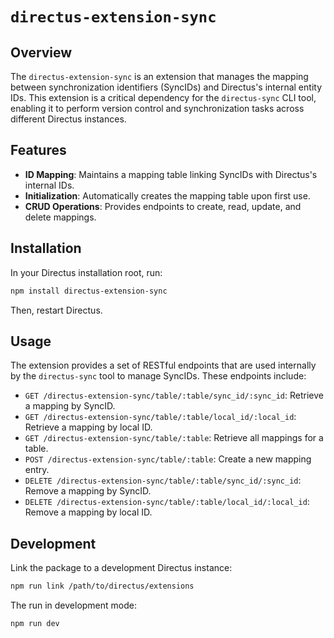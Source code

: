 # `directus-extension-sync`

## Overview

The `directus-extension-sync` is an extension that manages the mapping between
synchronization identifiers (SyncIDs) and Directus's internal entity IDs. This extension is a critical dependency for
the `directus-sync` CLI tool, enabling it to perform version control and synchronization tasks across different Directus
instances.

## Features

- **ID Mapping**: Maintains a mapping table linking SyncIDs with Directus's internal IDs.
- **Initialization**: Automatically creates the mapping table upon first use.
- **CRUD Operations**: Provides endpoints to create, read, update, and delete mappings.

## Installation

In your Directus installation root, run:

```bash
npm install directus-extension-sync
```

Then, restart Directus.

## Usage

The extension provides a set of RESTful endpoints that are used internally by the `directus-sync` tool to manage
SyncIDs. These endpoints include:

- `GET /directus-extension-sync/table/:table/sync_id/:sync_id`: Retrieve a mapping by SyncID.
- `GET /directus-extension-sync/table/:table/local_id/:local_id`: Retrieve a mapping by local ID.
- `GET /directus-extension-sync/table/:table`: Retrieve all mappings for a table.
- `POST /directus-extension-sync/table/:table`: Create a new mapping entry.
- `DELETE /directus-extension-sync/table/:table/sync_id/:sync_id`: Remove a mapping by SyncID.
- `DELETE /directus-extension-sync/table/:table/local_id/:local_id`: Remove a mapping by local ID.

## Development

Link the package to a development Directus instance:

```bash
npm run link /path/to/directus/extensions
```

The run in development mode:

```bash
npm run dev
```